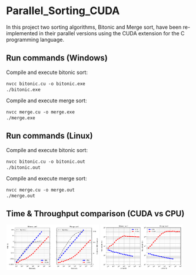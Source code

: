 # Parallel_Sorting_CUDA
In this project two sorting algorithms, Bitonic and Merge sort, have been re-implemented in their parallel versions using the CUDA extension for the C programming language.

## Run commands (Windows)
Compile and execute bitonic sort:
```
nvcc bitonic.cu -o bitonic.exe
./bitonic.exe
```

Compile and execute merge sort:
```
nvcc merge.cu -o merge.exe
./merge.exe
```

## Run commands (Linux)
Compile and execute bitonic sort:
```
nvcc bitonic.cu -o bitonic.out
./bitonic.out
```

Compile and execute merge sort:
```
nvcc merge.cu -o merge.out
./merge.out
```

## Time & Throughput comparison (CUDA vs CPU)
<img src="resources/time.png" width="50%"> <img src="resources/throughput.png" width="44.5%"/> 


